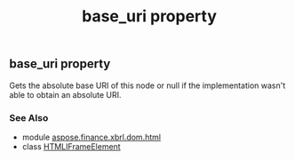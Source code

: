 ﻿---
title: base_uri property
second_title: Aspose.Finance for Python via .NET API References
description: 
type: docs
weight: 210
url: /python-net/aspose.finance.xbrl.dom.html/htmliframeelement/base_uri/
is_root: false
---

## base_uri property


Gets the absolute base URI of this node or null if the implementation wasn't able to obtain an absolute URI.

### See Also
* module [aspose.finance.xbrl.dom.html](../../)
* class [HTMLIFrameElement](/finance/python-net/aspose.finance.xbrl.dom.html/htmliframeelement)
